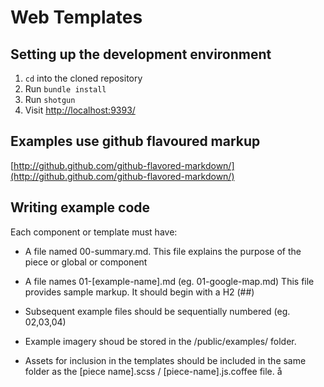 # Web Templates


## Setting up the development environment

1. `cd` into the cloned repository
2. Run `bundle install`
3. Run `shotgun`
4. Visit [http://localhost:9393/](http://localhost:9393/)


## Examples use github flavoured markup

[http://github.github.com/github-flavored-markdown/](http://github.github.com/github-flavored-markdown/)

## Writing example code

Each component or template must have:

* A file named 00-summary.md. This file explains the purpose of the piece or global or component
* A file names 01-[example-name].md (eg. 01-google-map.md) This file provides sample markup. It should begin with a H2 (##)
* Subsequent example files should be sequentially numbered (eg. 02,03,04)

* Example imagery shoud be stored in the /public/examples/ folder. 
* Assets for inclusion in the templates should be included in the same folder as the [piece name].scss / [piece-name].js.coffee file. å